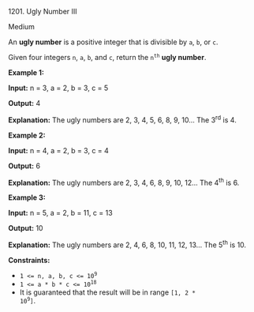 1201\. Ugly Number III

Medium

An **ugly number** is a positive integer that is divisible by `a`, `b`, or `c`.

Given four integers `n`, `a`, `b`, and `c`, return the <code>n<sup>th</sup></code> **ugly number**.

**Example 1:**

**Input:** n = 3, a = 2, b = 3, c = 5

**Output:** 4

**Explanation:** The ugly numbers are 2, 3, 4, 5, 6, 8, 9, 10... The 3<sup>rd</sup> is 4.

**Example 2:**

**Input:** n = 4, a = 2, b = 3, c = 4

**Output:** 6

**Explanation:** The ugly numbers are 2, 3, 4, 6, 8, 9, 10, 12... The 4<sup>th</sup> is 6.

**Example 3:**

**Input:** n = 5, a = 2, b = 11, c = 13

**Output:** 10

**Explanation:** The ugly numbers are 2, 4, 6, 8, 10, 11, 12, 13... The 5<sup>th</sup> is 10.

**Constraints:**

*   <code>1 <= n, a, b, c <= 10<sup>9</sup></code>
*   <code>1 <= a * b * c <= 10<sup>18</sup></code>
*   It is guaranteed that the result will be in range <code>[1, 2 * 10<sup>9</sup>]</code>.